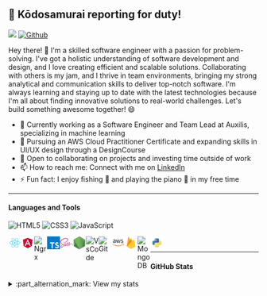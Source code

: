 ## 🎌 Kōdosamurai reporting for duty!

![](https://visitor-badge.laobi.icu/badge?page_id=saamirhye.saamirhye)
[![Github](https://img.shields.io/github/followers/saamirhye?label=Follow&style=social)](https://github.com/saamirhye)

Hey there! 👋 I'm a skilled software engineer with a passion for problem-solving. I've got a holistic understanding of software development and design, and I love creating efficient and scalable solutions. Collaborating with others is my jam, and I thrive in team environments, bringing my strong analytical and communication skills to deliver top-notch software. I'm always learning and staying up to date with the latest technologies because I'm all about finding innovative solutions to real-world challenges. Let's build something awesome together! 😄

<!--
**saamirhye/saamirhye** is a ✨ _special_ ✨ repository because its `README.md` (this file) appears on your GitHub profile.

Here are some ideas to get you started:
-->

- 🔭 Currently working as a Software Engineer and Team Lead at Auxilis, specializing in machine learning
- 🌱 Pursuing an AWS Cloud Practitioner Certificate and expanding skills in UI/UX design through a DesignCourse
- 👯 Open to collaborating on projects and investing time outside of work
- 📫 How to reach me: Connect with me on [LinkedIn](https://www.linkedin.com/in/saamir-hye-233145181/)
- ⚡ Fun fact: I enjoy fishing :fishing_pole_and_fish: and playing the piano :musical_keyboard: in my free time
<!--
- 🤔 I’m looking for help with ...
- 💬 Ask me about ...
-->
<!--   - You can reach me through the website provided on the left hand side of this intro or you can dm me through my LinkedIn (if you're on mobile you can use the links below) -->
<!--     - Visit my portfolio @ [saamirhye.com](https://www.saamirhye.com) and shoot me an email through the contact page -->
<!--
- 😄 Pronouns: ...
-->

---

#### Languages and Tools

![HTML5](https://img.shields.io/badge/html5-%23E34F26.svg?style=for-the-badge&logo=html5&logoColor=white)
![CSS3](https://img.shields.io/badge/css3-%231572B6.svg?style=for-the-badge&logo=css3&logoColor=white)
![JavaScript](https://img.shields.io/badge/javascript-%23323330.svg?style=for-the-badge&logo=javascript&logoColor=%23F7DF1E)

<!--
<a>[<img align="left" alt="CSS" width="26px" src="https://raw.githubusercontent.com/github/explore/80688e429a7d4ef2fca1e82350fe8e3517d3494d/topics/css/css.png" />](css.png)</a>
-->

<img align="left" alt="React" width="26px" src="https://raw.githubusercontent.com/github/explore/80688e429a7d4ef2fca1e82350fe8e3517d3494d/topics/react/react.png" />

<img align="left" alt="Angular" width="26px" src="https://raw.githubusercontent.com/github/explore/80688e429a7d4ef2fca1e82350fe8e3517d3494d/topics/angular/angular.png" />

<img align="left" alt="Ngrx" width="26px" src="https://ngrx.io/assets/images/badge.svg" />

<img align="left" alt="TypeScript" width="26px" src="https://raw.githubusercontent.com/github/explore/80688e429a7d4ef2fca1e82350fe8e3517d3494d/topics/typescript/typescript.png" />

<img align="left" alt="Sass" width="26px" src="https://raw.githubusercontent.com/github/explore/80688e429a7d4ef2fca1e82350fe8e3517d3494d/topics/sass/sass.png" />

<img align="left" alt="Node" width="26px" src="https://raw.githubusercontent.com/github/explore/80688e429a7d4ef2fca1e82350fe8e3517d3494d/topics/nodejs/nodejs.png" />

<img align="left" alt="VsCode" width="26px" src="https://camo.githubusercontent.com/5fa137d222dde7b69acd22c6572a065ce3656e6ffa1f5e88c1b5c7a935af3cc6/68747470733a2f2f63646e2e6a7364656c6976722e6e65742f67682f64657669636f6e732f64657669636f6e2f69636f6e732f7673636f64652f7673636f64652d6f726967696e616c2e737667" />

<img align="left" alt="Git" width="26px" src="https://camo.githubusercontent.com/dc9e7e657b4cd5ba7d819d1a9ce61434bd0ddbb94287d7476b186bd783b62279/68747470733a2f2f63646e2e6a7364656c6976722e6e65742f67682f64657669636f6e732f64657669636f6e2f69636f6e732f6769742f6769742d6f726967696e616c2e737667" />

<img align="left" alt="AWS" width="26px" src="https://raw.githubusercontent.com/github/explore/fbceb94436312b6dacde68d122a5b9c7d11f9524/topics/aws/aws.png" />

<img align="left" alt="Firebase" width="26px" src="https://raw.githubusercontent.com/github/explore/80688e429a7d4ef2fca1e82350fe8e3517d3494d/topics/firebase/firebase.png" />

<img align="left" alt="MongoDB" width="26px" src="https://camo.githubusercontent.com/9ebde7ca22ab3f3b4bf92d2743804ab9e581e413a16cdf3626c2092e69967d80/68747470733a2f2f63646e2e6a7364656c6976722e6e65742f67682f64657669636f6e732f64657669636f6e2f69636f6e732f6d6f6e676f64622f6d6f6e676f64622d6f726967696e616c2e737667" />

<img align="left" alt="Python" width="26px" src="https://raw.githubusercontent.com/github/explore/80688e429a7d4ef2fca1e82350fe8e3517d3494d/topics/python/python.png" />

<br />

---

#### GitHub Stats

<details>
  <summary>:part_alternation_mark: View my stats</summary>
  <br />
  
[![Saamir's GitHub stats](https://github-readme-stats.vercel.app/api?username=saamirhye&count_private=true&show_icons=true&theme=monokai&include_al_commits=true)](https://github.com/saamirhye/github-readme-stats)

<br />

[![Top Langs](https://github-readme-stats.vercel.app/api/top-langs/?username=saamirhye&theme=monokai&layout=compact)](https://github.com/saamirhye/github-readme-stats)

</details>
